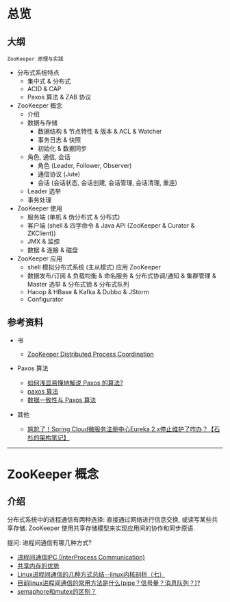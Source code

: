 
# 总览

## 大纲

`ZooKeeper 原理与实践`

- 分布式系统特点
  - 集中式 & 分布式
  - ACID & CAP
  - Paxos 算法 & ZAB 协议
- ZooKeeper 概念
  - 介绍
  - 数据与存储
    - 数据结构 & 节点特性 & 版本 & ACL & Watcher
    - 事务日志 & 快照
    - 初始化 & 数据同步
  - 角色, 通信, 会话
    - 角色 (Leader, Follower, Observer)
    - 通信协议 (Jute)
    - 会话 (会话状态, 会话创建, 会话管理, 会话清理, 重连)
  - Leader 选举
  - 事务处理
- ZooKeeper 使用
  - 服务端 (单机 & 伪分布式 & 分布式)
  - 客户端 (shell & 四字命令 & Java API (ZooKeeper & Curator & ZKClient))
  - JMX & 监控
  - 数据 & 连接 & 磁盘
- ZooKeeper 应用
  - shell 模拟分布式系统 (主从模式) 应用 ZooKeeper
  - 数据发布/订阅 & 负载均衡 & 命名服务 & 分布式协调/通知 & 集群管理 & Master 选举 & 分布式锁 & 分布式队列
  - Haoop & HBase & Kafka & Dubbo & JStorm
  - Configurator

## 参考资料

- 书
  - [ZooKeeper Distributed Process Coordination](https://t.hao0.me/files/zookeeper.pdf)

- Paxos 算法
  - [如何浅显易懂地解说 Paxos 的算法?](https://www.zhihu.com/question/19787937)
  - [paxos 算法](https://www.processon.com/view/59c2295ae4b0bc4fef8a436d)
  - [数据一致性与 Paxos 算法](https://my.oschina.net/fileoptions/blog/1825760)

- 其他
  - [尴尬了！Spring Cloud微服务注册中心Eureka 2.x停止维护了咋办？【石杉的架构笔记】](https://juejin.im/post/5c7431f2f265da2db0739755)


---

# ZooKeeper 概念

## 介绍

分布式系统中的进程通信有两种选择: 直接通过网络进行信息交换, 或读写某些共享存储. ZooKeeper 使用共享存储模型来实现应用间的协作和同步原语.

提问: 进程间通信有哪几种方式?
- [进程间通信IPC (InterProcess Communication)](https://www.jianshu.com/p/c1015f5ffa74)
- [共享内存的优势](http://www.cnblogs.com/linuxbug/p/4882776.html)
- [Linux进程间通信的几种方式总结--linux内核剖析（七）](https://blog.csdn.net/gatieme/article/details/50908749)
- [目前linux进程间通信的常用方法是什么(pipe？信号量？消息队列？)?](https://www.zhihu.com/question/23995948)
- [semaphore和mutex的区别？](https://www.zhihu.com/question/47704079)
